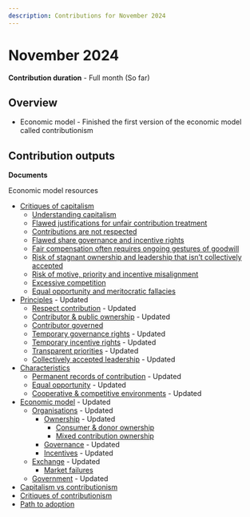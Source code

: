 ```yaml
---
description: Contributions for November 2024
---
```


# November 2024

**Contribution duration** - Full month (So far)



## Overview

* Economic model - Finished the first version of the economic model called contributionism



## Contribution outputs



**Documents**

Economic model resources

* [Critiques of capitalism](https://docs.contributionism.co/contributionism/critiques-of-capitalism)
  * [Understanding capitalism](https://docs.contributionism.co/contributionism/critiques-of-capitalism/understanding-capitalism)
  * [Flawed justifications for unfair contribution treatment](https://docs.contributionism.co/contributionism/critiques-of-capitalism/flawed-justifications-for-unfair-contribution-treatment)
  * [Contributions are not respected](https://docs.contributionism.co/contributionism/critiques-of-capitalism/contributions-are-not-respected)
  * [Flawed share governance and incentive rights](https://docs.contributionism.co/contributionism/critiques-of-capitalism/flawed-share-governance-and-incentive-rights)
  * [Fair compensation often requires ongoing gestures of goodwill](https://docs.contributionism.co/contributionism/critiques-of-capitalism/fair-compensation-often-requires-ongoing-gestures-of-goodwill)
  * [Risk of stagnant ownership and leadership that isn’t collectively accepted](https://docs.contributionism.co/contributionism/critiques-of-capitalism/risk-of-stagnant-ownership-and-leadership-that-isnt-collectively-accepted)
  * [Risk of motive, priority and incentive misalignment](https://docs.contributionism.co/contributionism/critiques-of-capitalism/risk-of-motive-priority-and-incentive-misalignment)
  * [Excessive competition](https://docs.contributionism.co/contributionism/critiques-of-capitalism/excessive-competition)
  * [Equal opportunity and meritocratic fallacies](https://docs.contributionism.co/contributionism/critiques-of-capitalism/equal-opportunity-and-meritocratic-fallacies)
* [Principles](https://docs.contributionism.co/contributionism/principles) - Updated
  * [Respect contribution](https://docs.contributionism.co/contributionism/principles/respect-contribution) - Updated
  * [Contributor & public ownership](https://docs.contributionism.co/contributionism/principles/contributor-and-public-ownership) - Updated
  * [Contributor governed](https://docs.contributionism.co/contributionism/principles/contributor-governed)
  * [Temporary governance rights](https://docs.contributionism.co/contributionism/principles/temporary-governance-rights) - Updated
  * [Temporary incentive rights](https://docs.contributionism.co/contributionism/principles/temporary-incentive-rights) - Updated
  * [Transparent priorities](https://docs.contributionism.co/contributionism/principles/transparent-priorities) - Updated
  * [Collectively accepted leadership](https://docs.contributionism.co/contributionism/principles/collectively-accepted-leadership) - Updated
* [Characteristics](https://docs.contributionism.co/contributionism/characteristics)
  * [Permanent records of contribution](https://docs.contributionism.co/contributionism/characteristics/permanent-records-of-contribution) - Updated
  * [Equal opportunity](https://docs.contributionism.co/contributionism/characteristics/equal-opportunity) - Updated
  * [Cooperative & competitive environments](https://docs.contributionism.co/contributionism/characteristics/cooperative-and-competitive-environments) - Updated
* [Economic model](https://docs.contributionism.co/contributionism/economic-model) - Updated
  * [Organisations](https://docs.contributionism.co/contributionism/economic-model/organisations) - Updated
    * [Ownership](https://docs.contributionism.co/contributionism/economic-model/organisations/ownership) - Updated
      * [Consumer & donor ownership](https://docs.contributionism.co/contributionism/economic-model/organisations/ownership/consumer-and-donor-ownership)
      * [Mixed contribution ownership](https://docs.contributionism.co/contributionism/economic-model/organisations/ownership/mixed-contribution-ownership)
    * [Governance](https://docs.contributionism.co/contributionism/economic-model/organisations/governance) - Updated
    * [Incentives](https://docs.contributionism.co/contributionism/economic-model/organisations/incentives) - Updated
  * [Exchange](https://docs.contributionism.co/contributionism/economic-model/exchange) - Updated
    * [Market failures](https://docs.contributionism.co/contributionism/economic-model/exchange/market-failures)
  * [Government](https://docs.contributionism.co/contributionism/economic-model/governments) - Updated
* [Capitalism vs contributionism](https://docs.contributionism.co/contributionism/capitalism-vs-contributionism)
* [Critiques of contributionism](https://docs.contributionism.co/contributionism/critiques-of-contributionism)
* [Path to adoption](https://docs.contributionism.co/contributionism/path-to-adoption)
